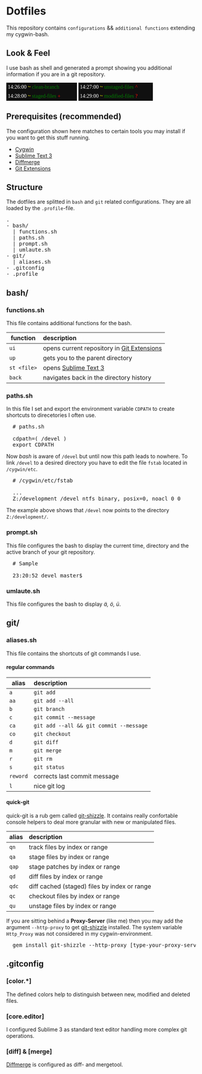 # Dotfiles

This repository contains `configurations` && `additional functions` extending my cygwin-bash.

## Look & Feel

I use bash as shell and generated a prompt showing you additional information if you are in a git repository.

<span style="display:inline-block;width:180px;font-family:sergoe-ui;background-color:#101010; padding:4px;">
  <span style="color:white">14:26:00</span>
  <span style="color:yellow">~</span>
  <span style="color:green">clean-branch</span>
</span>
<span style="display:inline-block;width:190px;font-family:sergoe-ui;background-color:#101010; padding:4px;">
  <span style="color:white">14:27:00</span>
  <span style="color:yellow">~</span>
  <span style="color:green">unstaged-files</span>
  <strong style="color:#B80C07">^</strong>
</span>

<span style="display:inline-block;width:180px;font-family:sergoe-ui;background-color:#101010; padding:4px;">
  <span style="color:white">14:28:00</span>
  <span style="color:yellow">~</span>
  <span style="color:green">staged-files</span>
  <strong style="color:#B80C07">+</strong>
</span>
<span style="display:inline-block;width:190px;font-family:sergoe-ui;background-color:#101010; padding:4px;">
  <span style="color:white">14:29:00</span>
  <span style="color:yellow">~</span>
  <span style="color:green">modified-files</span>
  <strong style="color:#B80C07">?</strong>
</span>

## Prerequisites (recommended)

The configuration shown here matches to certain tools you may install if you want to get this stuff running.

- [Cygwin](http://cygwin.com/)
- [Sublime Text 3](http://www.sublimetext.com/3)
- [Diffmerge](https://sourcegear.com/diffmerge/)
- [Git Extensions](https://code.google.com/p/gitextensions/)

## Structure

The dotfiles are splitted in `bash` and `git` related configurations. They are all loaded by the `.profile`-file.

<pre>
.
- bash/
  | functions.sh
  | paths.sh
  | prompt.sh 
  | umlaute.sh
- git/
  | aliases.sh
- .gitconfig
- .profile
</pre>

## bash/

### functions.sh

This file contains additional functions for the bash.

| function      | description                             |
| ------------- |:----------------------------------------|
| `ui`          | opens current repository in [Git Extensions](https://code.google.com/p/gitextensions/)      |
| `up`          | gets you to the parent directory        |
| `st <file>`   | opens [Sublime Text 3](http://www.sublimetext.com/3)                                        |
| `back`        | navigates back in the directory history |

### paths.sh

In this file I set and export the environment variable `CDPATH` to create shortcuts to direcetories I often use.

<pre>
  # paths.sh
  
  cdpath=( /devel )
  export CDPATH
</pre>

Now *bash* is aware of `/devel` but until now this path leads to nowhere.
To link `/devel` to a desired directory you have to edit the file `fstab` located in `/cygwin/etc`.

<pre>
  # /cygwin/etc/fstab
  
  ...
  Z:/development /devel ntfs binary, posix=0, noacl 0 0
</pre>

The example above shows that `/devel` now points to the directory `Z:/development/`.

### prompt.sh

This file configures the bash to display the current time, directory and the active   branch of your git repository.

<pre>
  # Sample

  23:20:52 devel master$
</pre>

### umlaute.sh

This file configures the bash to display *ä, ö, ü*.

## git/

### aliases.sh

This file contains the shortcuts of git commands I use.

#### regular commands

| alias         | description                             |
| ------------- |:----------------------------------------|
| `a`           | `git add`                               |
| `aa`          | `git add --all`                         |
| `b`           | `git branch`                            |
| `c`           | `git commit --message`                  |
| `ca`          | `git add --all && git commit --message` |
| `co`          | `git checkout`                          |
| `d`           | `git diff`                              |
| `m`           | `git merge`                             |
| `r`           | `git rm`                                |
| `s`           | `git status`                            |
| `reword`      | corrects last commit message            |
| `l`           | nice git log                            |

#### quick-git

quick-git is a rub gem called [git-shizzle](https://github.com/agross/git_shizzle). It contains really confortable console helpers to deal more granular with new or manipulated files.

| alias         | description                                  |
| ------------- |:---------------------------------------------|
| `qn`          | track files by index or range                |
| `qa`          | stage files by index or range                |
| `qap`         | stage patches by index or range              |
| `qd`          | diff files by index or range                 |
| `qdc`         | diff cached (staged) files by index or range |
| `qc`          | checkout files by index or range             |
| `qu`          | unstage files by index or range              |

If you are sitting behind a **Proxy-Server** (like me) then you may add the argument `--http-proxy` to get [git-shizzle](https://github.com/agross/git_shizzle) installed. The system variable `Http_Proxy` was not considered in my cygwin-environment. 

<pre>
  gem install git-shizzle --http-proxy [type-your-proxy-server:port]  
</pre>

## .gitconfig

### [color.*]

The defined colors help to distinguish between new, modified and deleted files.

### [core.editor]

I configured Sublime 3 as standard text editor handling more complex git operations.

### [diff] & [merge]

[Diffmerge](https://sourcegear.com/diffmerge/) is configured as diff- and mergetool.
